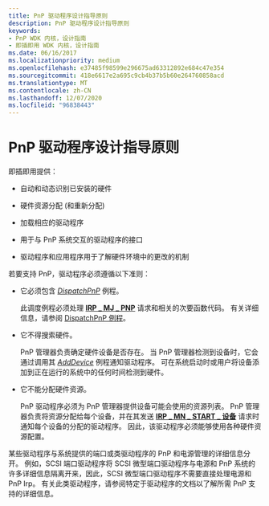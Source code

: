 ```yaml
---
title: PnP 驱动程序设计指导原则
description: PnP 驱动程序设计指导原则
keywords:
- PnP WDK 内核，设计指南
- 即插即用 WDK 内核，设计指南
ms.date: 06/16/2017
ms.localizationpriority: medium
ms.openlocfilehash: e37485f98599e296675ad63312892e684c47e354
ms.sourcegitcommit: 418e6617e2a695c9cb4b37b5b60e264760858acd
ms.translationtype: MT
ms.contentlocale: zh-CN
ms.lasthandoff: 12/07/2020
ms.locfileid: "96838443"
---
```

# <a name="pnp-driver-design-guidelines"></a>PnP 驱动程序设计指导原则





即插即用提供：

-   自动和动态识别已安装的硬件

-   硬件资源分配 (和重新分配) 

-   加载相应的驱动程序

-   用于与 PnP 系统交互的驱动程序的接口

-   驱动程序和应用程序用于了解硬件环境中的更改的机制

若要支持 PnP，驱动程序必须遵循以下准则：

-   它必须包含 [*DispatchPnP*](./dispatchpnp-routines.md) 例程。

    此调度例程必须处理 [**IRP \_ MJ \_ PNP**](./irp-mj-pnp.md) 请求和相关的次要函数代码。 有关详细信息，请参阅 [DispatchPnP 例程](dispatchpnp-routines.md)。

-   它不得搜索硬件。

    PnP 管理器负责确定硬件设备是否存在。 当 PnP 管理器检测到设备时，它会通过调用其 [*AddDevice*](/windows-hardware/drivers/ddi/wdm/nc-wdm-driver_add_device) 例程通知驱动程序。 可在系统启动时或用户将设备添加到正在运行的系统中的任何时间检测到硬件。

-   它不能分配硬件资源。

    PnP 驱动程序必须为 PnP 管理器提供设备可能会使用的资源列表。 PnP 管理器负责将资源分配给每个设备，并在其发送 [**IRP \_ MN \_ START \_ 设备**](./irp-mn-start-device.md) 请求时通知每个设备的分配的驱动程序。 因此，该驱动程序必须能够使用各种硬件资源配置。

某些驱动程序与系统提供的端口或类驱动程序的 PnP 和电源管理的详细信息分开。 例如，SCSI 端口驱动程序将 SCSI 微型端口驱动程序与电源和 PnP 系统的许多详细信息隔离开来，因此，SCSI 微型端口驱动程序不需要直接处理电源和 PnP Irp。 有关此类驱动程序，请参阅特定于驱动程序的文档以了解所需 PnP 支持的详细信息。

 

